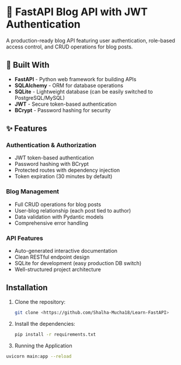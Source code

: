 # 🚀 FastAPI Blog API with JWT Authentication

A production-ready blog API featuring user authentication, role-based access control, and CRUD operations for blog posts.

## 🔧 Built With

- **FastAPI** - Python web framework for building APIs
- **SQLAlchemy** - ORM for database operations
- **SQLite** - Lightweight database (can be easily switched to PostgreSQL/MySQL)
- **JWT** - Secure token-based authentication
- **BCrypt** - Password hashing for security

## ✨ Features

### Authentication & Authorization
- JWT token-based authentication
- Password hashing with BCrypt
- Protected routes with dependency injection
- Token expiration (30 minutes by default)

### Blog Management
- Full CRUD operations for blog posts
- User-blog relationship (each post tied to author)
- Data validation with Pydantic models
- Comprehensive error handling

### API Features
- Auto-generated interactive documentation
- Clean RESTful endpoint design
- SQLite for development (easy production DB switch)
- Well-structured project architecture

## Installation

1. Clone the repository:
   ```bash
   git clone <https://github.com/Shalha-Mucha18/Learn-FastAPI>
2. Install the dependencies:
   ```bash
   pip install -r requirements.txt
3. Running the Application
  ```bash
  uvicorn main:app --reload
 
